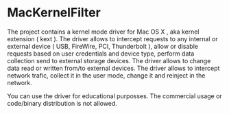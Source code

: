 # MacKernelFilter

The project contains a kernel mode driver for Mac OS X , aka kernel extension ( kext ).
The driver allows to intercept requests to any internal or external device ( USB, FireWire, PCI, Thunderbolt ), allow or disable requests based on user credentials and device type, perform data collection send to external storage devices.
The driver allows to change data read or written from/to external devices.
The driver allows to intercept network trafic, collect it in the user mode, change it and reinject in the network.

You can use the driver for educational purposses. The commercial usage or code/binary distribution is not allowed.
